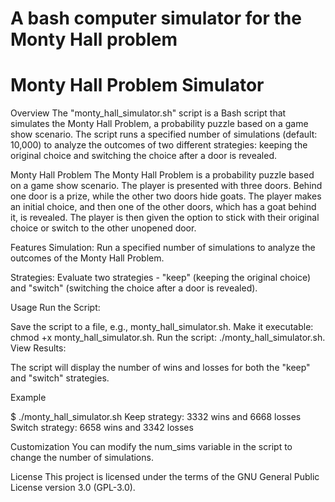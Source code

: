 # A bash computer simulator for the Monty Hall problem
# Monty Hall Problem Simulator

Overview
The "monty_hall_simulator.sh" script is a Bash script that simulates the Monty Hall Problem, a probability puzzle based on a game show scenario. The script runs a specified number of simulations (default: 10,000) to analyze the outcomes of two different strategies: keeping the original choice and switching the choice after a door is revealed.

Monty Hall Problem
The Monty Hall Problem is a probability puzzle based on a game show scenario. The player is presented with three doors. Behind one door is a prize, while the other two doors hide goats. The player makes an initial choice, and then one of the other doors, which has a goat behind it, is revealed. The player is then given the option to stick with their original choice or switch to the other unopened door.

Features
Simulation: Run a specified number of simulations to analyze the outcomes of the Monty Hall Problem.

Strategies: Evaluate two strategies - "keep" (keeping the original choice) and "switch" (switching the choice after a door is revealed).

Usage
Run the Script:

Save the script to a file, e.g., monty_hall_simulator.sh.
Make it executable: chmod +x monty_hall_simulator.sh.
Run the script: ./monty_hall_simulator.sh.
View Results:

The script will display the number of wins and losses for both the "keep" and "switch" strategies.

Example

$ ./monty_hall_simulator.sh
Keep strategy: 3332 wins and 6668 losses
Switch strategy: 6658 wins and 3342 losses

Customization
You can modify the num_sims variable in the script to change the number of simulations.

License
This project is licensed under the terms of the GNU General Public License version 3.0 (GPL-3.0).
